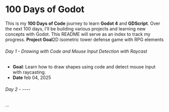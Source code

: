 # 100 Days of Godot

This is my **100 Days of Code** journey to learn **Godot 4** and **GDScript**. Over the next 100 days, 
I'll be building various projects and learning new concepts with Godot. This README will serve as an index to track my progress.
**Project Goal**2D isometric tower defense game with RPG elements
###### Day 1 - Drawing with Code and Mouse Input Detection with Raycast  
- **Goal**: Learn how to draw shapes using code and detect mouse input with raycasting.
- **Date** feb 04, 2025

###### Day 2 - ----
...
